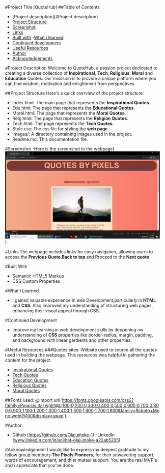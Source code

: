 #Project Title [QuoteHub]
##Table of Contents
- [Project description](#Project description)
- [Project Structure](Project-Structure)
- [Screenshot](#Screenshot)
- [Links](#Links)
- [Built with](Built-with)
-[What i learned](#What-i-learned)
- [Continued development](#Continued-development)
- [Useful Resources](#Useful-resources)
- [Author](#Author)
- [Acknowledgements](#Acknowledgement)

#Project Description
Welcome to QuoteHub, a passion project dedicated to creating a diverse collection of **Inspirational**, **Tech**, **Religious**, **Moral**
and **Education** Quotes. Our misssion is to provide a unique platform where you can find 
wisdom, motivation and enlightment from perspectives.

##Project Structure
Here's a quick overview of the project structure:
- index.html: The main page that represents the **Inspirational Quotes**.
- Edu.html: The page that represents the **Educational Quotes**.
- Moral.html: The page that represents the **Moral Quotes**.
- Relg.html: The page that represents the **Religion Quotes**.
- Tech.html: The page represents the **Tech Quotes**.
- Style.css: The css file for styling the **web page**.
- Images/: A directory containing images used in the project.
- Readme.md: This documentation file.

#Screenshot
-Here is the screenshot to the webpage(![Webpage screenshot](<Screenshot 2023-11-05 160001.png>))

#Links
The webpage includes links for easy navigation, allowing users to access the **Previous Quote**,**Back to top** and Proceed to the **Next quote**

#Built With
- Semantic HTML5 Markup
- CSS Custom Properties

#What I Learned 
- I gained valuable experience in web Development,particularly in **HTML** and **CSS**. 
Also improved my understanding of structuring web pages, enhancing their visual appeal through CSS.

#Continued Development 
- Improve my learning in web development skills by deepening my understanding of **CSS** properties like border-radius, margin, padding, and background with linear gardients and other properties.

#Useful Resources 
###Quotes sites: Website used to source all the quotes used in building the webpage. This resources was helpful in gathering the content for the project
- [Inspirational Quotes](https://everydaypower.com/long-quotes)
- [Tech Quotes](https://www.founderjar.com/programming-quotes)
- [Education Quotes](https://www.wearteachers.com/quotes-about-education)
- [Religious Quotes](https://www.brainyquote.com/topics/religion-quotes)
- [Moral Quotes](https://www.forbes.com/quotes/theme/morals)

##Fonts used:
@import url('https://fonts.googleapis.com/css2?family=Poppins:ital,wght@0,100;0,200;0,300;0,400;0,500;0,600;0,700;0,800;0,900;1,100;1,200;1,300;1,400;1,500;1,600;1,700;1,800&family=Roboto+Mono:wght@100&display=swap');

#Author
- Github (https://github.com/Olajumoke-1)
-LinkedIn (www.linkedIn.com/in/solihat-olajumoke-a22ab5265)

#Acknowledgement
I would like to express my deepest gratitude to my fellow group members **The Pixels Pioneers**, for their unwavering support, words of encouragement,
and thier mutaul support. You are the real MVP's and i appreciate that you've done.